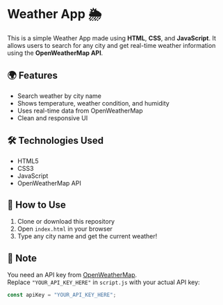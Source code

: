 # Weather App 🌦️

This is a simple Weather App made using **HTML**, **CSS**, and **JavaScript**. It allows users to search for any city and get real-time weather information using the **OpenWeatherMap API**.

## 🌍 Features

- Search weather by city name
- Shows temperature, weather condition, and humidity
- Uses real-time data from OpenWeatherMap
- Clean and responsive UI



## 🛠 Technologies Used

- HTML5
- CSS3
- JavaScript 
- OpenWeatherMap API

## 🔧 How to Use

1. Clone or download this repository
2. Open `index.html` in your browser
3. Type any city name and get the current weather!

## 🔑 Note

You need an API key from [OpenWeatherMap](https://openweathermap.org/api).  
Replace `"YOUR_API_KEY_HERE"` in `script.js` with your actual API key:

```javascript
const apiKey = "YOUR_API_KEY_HERE";

